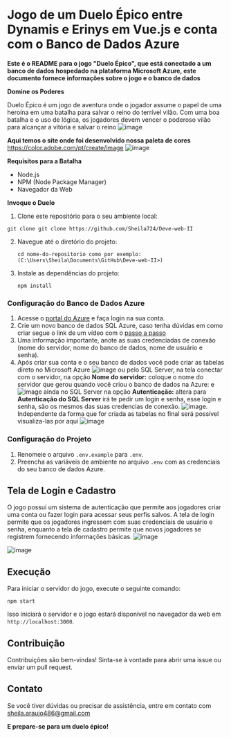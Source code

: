 # Jogo de um Duelo Épico entre Dynamis e Erinys em Vue.js e conta com o Banco de Dados Azure

**Este é o README para o jogo "Duelo Épico", que está conectado a um banco de dados hospedado na plataforma Microsoft Azure, este documento fornece informações sobre o jogo e o banco de dados**

**Domine os Poderes**

Duelo Épico é um jogo de aventura onde o jogador assume o papel de uma heroína em uma batalha para salvar o reino do terrível vilão. Com uma boa batalha e o uso de lógica, os jogadores devem vencer o poderoso vilão para alcançar a vitória e salvar o reino
![image](https://github.com/Sheila724/Deve-web-II/assets/135647046/03b14960-5b1a-4048-9ea6-f129dd1fdcaa)


**Aqui temos o site onde foi desenvolvido nossa paleta de cores**
https://color.adobe.com/pt/create/image
![image](https://github.com/Sheila724/Deve-web-II/assets/135647046/f5172ffd-9d24-41d6-be47-535caff8bd19)


**Requisitos para a Batalha**

- Node.js
- NPM (Node Package Manager)
- Navegador da Web

**Invoque o Duelo**

1. Clone este repositório para o seu ambiente local:

```
git clone git clone https://github.com/Sheila724/Deve-web-II
```

2. Navegue até o diretório do projeto:

   ```
   cd nome-do-repositorio como por exemplo: (C:\Users\Sheila\Documents\GitHub\Deve-web-II>) 
   ```

3. Instale as dependências do projeto:

   ```
   npm install
   ```

### Configuração do Banco de Dados Azure

1. Acesse o [portal do Azure](https://portal.azure.com/) e faça login na sua conta.
2. Crie um novo banco de dados SQL Azure, caso tenha dúvidas em como criar segue o link de um vídeo com o [passo a passo](https://www.youtube.com/watch?v=pn72xKChSJQ)
3. Uma informação importante, anote as suas credenciadas de conexão (nome do servidor, nome do banco de dados, nome de usuário e senha).
4. Após criar sua conta e o seu banco de dados você pode criar as tabelas direto no Microsoft Azure ![image](https://github.com/Sheila724/Deve-web-II/assets/135647046/45499907-7247-4dec-ad17-50533c0a07c8)
ou pelo SQL Server, na tela conectar com o servidor, na opção **Nome do servidor:** coloque o nome do servidor que gerou quando você criou o banco de dados na Azure:  e![image](https://github.com/Sheila724/Deve-web-II/assets/135647046/6dab3ee5-3fa8-4fab-9680-3c6f0d4fc3ac) ainda no SQL Server na opção **Autenticação:** altera para **Autenticação do SQL Server**
irá te pedir um login e senha, esse login e senha, são os mesmos das suas credencias de conexão.
![image](https://github.com/Sheila724/Deve-web-II/assets/135647046/d9d66c93-b2bb-41ab-beb5-9a0328017706).
Independente da forma que for criada as tabelas no final será possível visualiza-las por aqui
![image](https://github.com/Sheila724/Deve-web-II/assets/135647046/5be26a9c-5ee2-443e-a44f-24bf2c553c11)

### Configuração do Projeto

1. Renomeie o arquivo `.env.example` para `.env`.
2. Preencha as variáveis de ambiente no arquivo `.env` com as credenciais do seu banco de dados Azure.

## Tela de Login e Cadastro

O jogo possui um sistema de autenticação que permite aos jogadores criar uma conta ou fazer login para acessar seus perfis salvos. A tela de login permite que os jogadores ingressem com suas credenciais de usuário e senha, enquanto a tela de cadastro permite que novos jogadores se registrem fornecendo informações básicas.
![image](https://github.com/Sheila724/Deve-web-II/assets/135647046/3b28688f-1104-43a4-8f81-765865c2b193)

![image](https://github.com/Sheila724/Deve-web-II/assets/135647046/b43759fd-501c-425d-ba1f-13ee7d132012)

## Execução

Para iniciar o servidor do jogo, execute o seguinte comando:

```
npm start
```

Isso iniciará o servidor e o jogo estará disponível no navegador da web em `http://localhost:3000`.

## Contribuição

Contribuições são bem-vindas! Sinta-se à vontade para abrir uma issue ou enviar um pull request.

## Contato

Se você tiver dúvidas ou precisar de assistência, entre em contato com sheila.araujo486@gmail.com

**E prepare-se para um duelo épico!**

